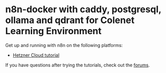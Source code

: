 # n8n-docker with caddy, postgresql, ollama and qdrant for Colenet Learning Environment

Get up and running with n8n on the following platforms:

* [Hetzner Cloud tutorial](https://docs.n8n.io/hosting/server-setups/hetzner/)

If you have questions after trying the tutorials, check out the [forums](https://community.n8n.io/).
